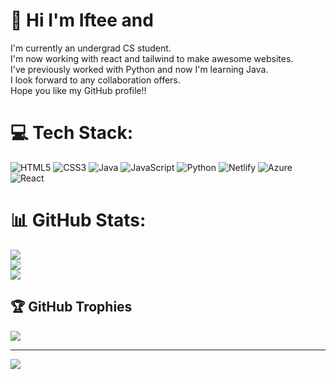 # 💫 Hi I'm Iftee and
I'm currently an undergrad CS student. <br>I'm now working with react and tailwind to make awesome websites. <br>I've previously worked with Python and now I'm learning Java.<br>I look forward to any collaboration offers.<br>Hope you like my GitHub profile!!


# 💻 Tech Stack:
![HTML5](https://img.shields.io/badge/html5-%23E34F26.svg?style=for-the-badge&logo=html5&logoColor=white) ![CSS3](https://img.shields.io/badge/css3-%231572B6.svg?style=for-the-badge&logo=css3&logoColor=white) ![Java](https://img.shields.io/badge/java-%23ED8B00.svg?style=for-the-badge&logo=openjdk&logoColor=white) ![JavaScript](https://img.shields.io/badge/javascript-%23323330.svg?style=for-the-badge&logo=javascript&logoColor=%23F7DF1E) ![Python](https://img.shields.io/badge/python-3670A0?style=for-the-badge&logo=python&logoColor=ffdd54) ![Netlify](https://img.shields.io/badge/netlify-%23000000.svg?style=for-the-badge&logo=netlify&logoColor=#00C7B7) ![Azure](https://img.shields.io/badge/azure-%230072C6.svg?style=for-the-badge&logo=microsoftazure&logoColor=white) ![React](https://img.shields.io/badge/react-%2320232a.svg?style=for-the-badge&logo=react&logoColor=%2361DAFB)
# 📊 GitHub Stats:
![](https://github-readme-stats.vercel.app/api?username=Iftee07&theme=dark&hide_border=false&include_all_commits=true&count_private=true)<br/>
![](https://github-readme-streak-stats.herokuapp.com/?user=Iftee07&theme=dark&hide_border=false)<br/>
![](https://github-readme-stats.vercel.app/api/top-langs/?username=Iftee07&theme=dark&hide_border=false&include_all_commits=true&count_private=true&layout=compact)

## 🏆 GitHub Trophies
![](https://github-profile-trophy.vercel.app/?username=Iftee07&theme=radical&no-frame=false&no-bg=true&margin-w=4)

---
[![](https://visitcount.itsvg.in/api?id=Iftee07&icon=0&color=0)](https://visitcount.itsvg.in)

<!-- Proudly created with GPRM ( https://gprm.itsvg.in ) -->

